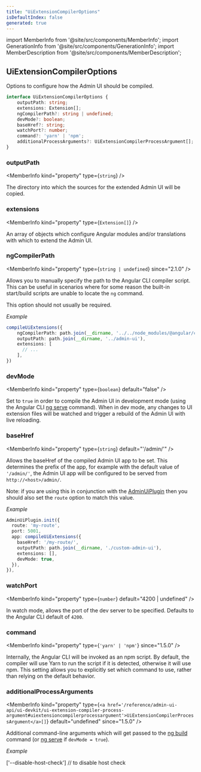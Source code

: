 ```yaml
---
title: "UiExtensionCompilerOptions"
isDefaultIndex: false
generated: true
---
```

<!-- This file was generated from the Vendure source. Do not modify. Instead, re-run the "docs:build" script -->
import MemberInfo from '@site/src/components/MemberInfo';
import GenerationInfo from '@site/src/components/GenerationInfo';
import MemberDescription from '@site/src/components/MemberDescription';


## UiExtensionCompilerOptions

<GenerationInfo sourceFile="packages/ui-devkit/src/compiler/types.ts" sourceLine="356" packageName="@bb-vendure/ui-devkit" />

Options to configure how the Admin UI should be compiled.

```ts title="Signature"
interface UiExtensionCompilerOptions {
    outputPath: string;
    extensions: Extension[];
    ngCompilerPath?: string | undefined;
    devMode?: boolean;
    baseHref?: string;
    watchPort?: number;
    command?: 'yarn' | 'npm';
    additionalProcessArguments?: UiExtensionCompilerProcessArgument[];
}
```

<div className="members-wrapper">

### outputPath

<MemberInfo kind="property" type={`string`}   />

The directory into which the sources for the extended Admin UI will be copied.
### extensions

<MemberInfo kind="property" type={`Extension[]`}   />

An array of objects which configure Angular modules and/or
translations with which to extend the Admin UI.
### ngCompilerPath

<MemberInfo kind="property" type={`string | undefined`}  since="2.1.0"  />

Allows you to manually specify the path to the Angular CLI compiler script. This can be useful in scenarios
where for some reason the built-in start/build scripts are unable to locate the `ng` command.

This option should not usually be required.

*Example*

```ts
compileUiExtensions({
    ngCompilerPath: path.join(__dirname, '../../node_modules/@angular/cli/bin/ng.js'),
    outputPath: path.join(__dirname, '../admin-ui'),
    extensions: [
      // ...
    ],
})
```
### devMode

<MemberInfo kind="property" type={`boolean`} default="false"   />

Set to `true` in order to compile the Admin UI in development mode (using the Angular CLI
[ng serve](https://angular.io/cli/serve) command). When in dev mode, any changes to
UI extension files will be watched and trigger a rebuild of the Admin UI with live
reloading.
### baseHref

<MemberInfo kind="property" type={`string`} default="'/admin/'"   />

Allows the baseHref of the compiled Admin UI app to be set. This determines the prefix
of the app, for example with the default value of `'/admin/'`, the Admin UI app
will be configured to be served from `http://<host>/admin/`.

Note: if you are using this in conjunction with the <a href='/reference/core-plugins/admin-ui-plugin/#adminuiplugin'>AdminUiPlugin</a> then you should
also set the `route` option to match this value.

*Example*

```ts
AdminUiPlugin.init({
  route: 'my-route',
  port: 5001,
  app: compileUiExtensions({
    baseHref: '/my-route/',
    outputPath: path.join(__dirname, './custom-admin-ui'),
    extensions: [],
    devMode: true,
  }),
}),
```
### watchPort

<MemberInfo kind="property" type={`number`} default="4200 | undefined"   />

In watch mode, allows the port of the dev server to be specified. Defaults to the Angular CLI default
of `4200`.
### command

<MemberInfo kind="property" type={`'yarn' | 'npm'`}  since="1.5.0"  />

Internally, the Angular CLI will be invoked as an npm script. By default, the compiler will use Yarn
to run the script if it is detected, otherwise it will use npm. This setting allows you to explicitly
set which command to use, rather than relying on the default behavior.
### additionalProcessArguments

<MemberInfo kind="property" type={`<a href='/reference/admin-ui-api/ui-devkit/ui-extension-compiler-process-argument#uiextensioncompilerprocessargument'>UiExtensionCompilerProcessArgument</a>[]`} default="undefined"  since="1.5.0"  />

Additional command-line arguments which will get passed to the [ng build](https://angular.io/cli/build)
command (or [ng serve](https://angular.io/cli/serve) if `devMode = true`).

*Example*

['--disable-host-check'] // to disable host check


</div>
